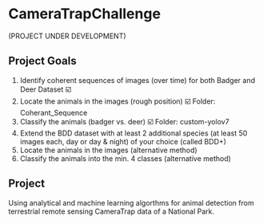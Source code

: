 # CameraTrapChallenge
(PROJECT UNDER DEVELOPMENT)

## Project Goals
1. Identify coherent sequences of images (over time) for both Badger and Deer Dataset :ballot_box_with_check:
2. Locate the animals in the images (rough position) :ballot_box_with_check: Folder: Coherant_Sequence
3. Classify the animals (badger vs. deer) :ballot_box_with_check: Folder: custom-yolov7
4. Extend the BDD dataset with at least 2 additional species (at least 50 images each, day or day & night) of your choice (called BDD+)
5. Locate the animals in the images (alternative method)
6. Classify the animals into the min. 4 classes (alternative method)

## Project 

Using analytical and machine learning algorthms for animal detection from terrestrial remote sensing CameraTrap data of a National Park.
